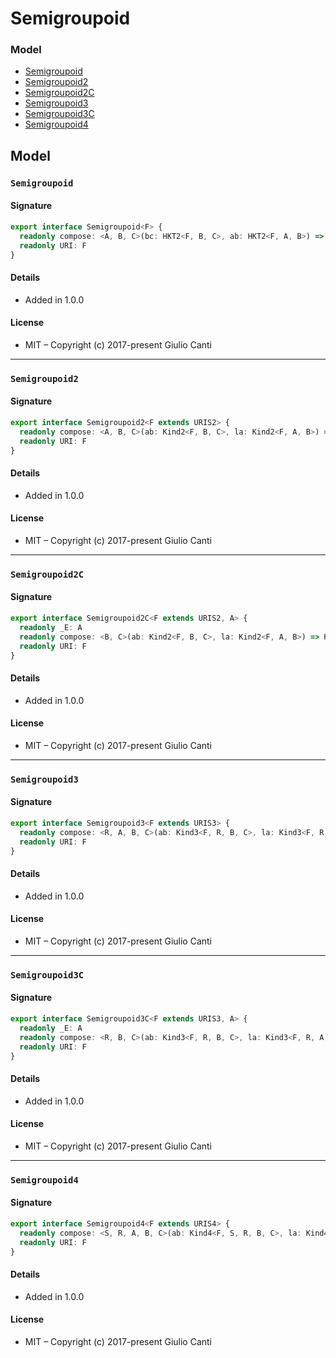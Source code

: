 
# Semigroupoid







### Model

* [Semigroupoid](#semigroupoid)
* [Semigroupoid2](#semigroupoid2)
* [Semigroupoid2C](#semigroupoid2c)
* [Semigroupoid3](#semigroupoid3)
* [Semigroupoid3C](#semigroupoid3c)
* [Semigroupoid4](#semigroupoid4)

## Model


### `Semigroupoid`




#### Signature

```typescript
export interface Semigroupoid<F> {
  readonly compose: <A, B, C>(bc: HKT2<F, B, C>, ab: HKT2<F, A, B>) => HKT2<F, A, C>
  readonly URI: F
}
```

#### Details

* Added in 1.0.0


#### License

* MIT – Copyright (c) 2017-present Giulio Canti

---


### `Semigroupoid2`




#### Signature

```typescript
export interface Semigroupoid2<F extends URIS2> {
  readonly compose: <A, B, C>(ab: Kind2<F, B, C>, la: Kind2<F, A, B>) => Kind2<F, A, C>
  readonly URI: F
}
```

#### Details

* Added in 1.0.0


#### License

* MIT – Copyright (c) 2017-present Giulio Canti

---


### `Semigroupoid2C`




#### Signature

```typescript
export interface Semigroupoid2C<F extends URIS2, A> {
  readonly _E: A
  readonly compose: <B, C>(ab: Kind2<F, B, C>, la: Kind2<F, A, B>) => Kind2<F, A, C>
  readonly URI: F
}
```

#### Details

* Added in 1.0.0


#### License

* MIT – Copyright (c) 2017-present Giulio Canti

---


### `Semigroupoid3`




#### Signature

```typescript
export interface Semigroupoid3<F extends URIS3> {
  readonly compose: <R, A, B, C>(ab: Kind3<F, R, B, C>, la: Kind3<F, R, A, B>) => Kind3<F, R, A, C>
  readonly URI: F
}
```

#### Details

* Added in 1.0.0


#### License

* MIT – Copyright (c) 2017-present Giulio Canti

---


### `Semigroupoid3C`




#### Signature

```typescript
export interface Semigroupoid3C<F extends URIS3, A> {
  readonly _E: A
  readonly compose: <R, B, C>(ab: Kind3<F, R, B, C>, la: Kind3<F, R, A, B>) => Kind3<F, R, A, C>
  readonly URI: F
}
```

#### Details

* Added in 1.0.0


#### License

* MIT – Copyright (c) 2017-present Giulio Canti

---


### `Semigroupoid4`




#### Signature

```typescript
export interface Semigroupoid4<F extends URIS4> {
  readonly compose: <S, R, A, B, C>(ab: Kind4<F, S, R, B, C>, la: Kind4<F, S, R, A, B>) => Kind4<F, S, R, A, C>
  readonly URI: F
}
```

#### Details

* Added in 1.0.0


#### License

* MIT – Copyright (c) 2017-present Giulio Canti